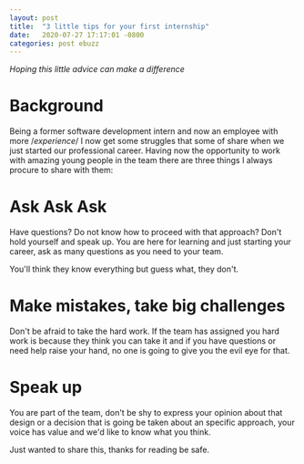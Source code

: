 ```yaml
---
layout: post
title:  "3 little tips for your first internship"
date:   2020-07-27 17:17:01 -0800
categories: post ebuzz
---
```


_Hoping this little advice can make a difference_ 

# Background
Being a former software development intern and now an employee with more /*experience*/ I now get some struggles that some of share when we just started our professional career. Having now the opportunity to work with amazing young people in the team there are three things I always procure to share with them:

# Ask Ask Ask

Have questions? Do not know how to proceed with that approach? Don't hold yourself and speak up.
You are here for learning and just starting your career, ask as many questions as you need to your team.

You'll think they know everything but guess what, they don't.

# Make mistakes, take big challenges

Don't be afraid to take the hard work. If the team has assigned you hard work is because they think you can take it and if you have questions or need help raise your hand, no one is going to give you the evil eye for that.

# Speak up

You are part of the team, don't be shy to express your opinion about that design or a decision that is going be taken about an specific approach, your voice has value and we'd like to know what you think.


Just wanted to share this, thanks for reading be safe. 



